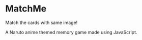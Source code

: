 # MatchMe
Match the cards with same image!

A Naruto anime themed memory game made using JavaScript.
